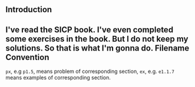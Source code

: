 Introduction
---------
I've read the SICP book. I've even completed some exercises in the book. But I do not keep my solutions. So that is what I'm gonna do.
Filename Convention
---------
`px`, e.g `p1.5`, means problem of corresponding section, `ex`, e.g. `e1.1.7` means examples of corresponding section.
